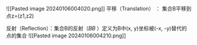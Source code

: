 ![[Pasted image 20240106004020.png]]
平移（Translation） ： 集合B平移到点z=(z1,z2)

反射（Reflection）：集合B的反射（𝐵𝐵 ）定义为B中(x, y)坐标被(-x, -y)替代的 点的集合
![[Pasted image 20240106004210.png]]

